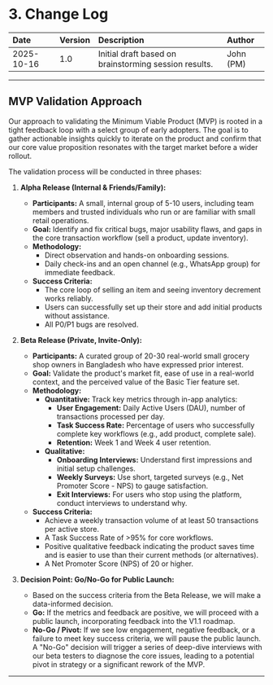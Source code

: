 # 3. Change Log
| Date | Version | Description | Author |
| :--- | :--- | :--- | :--- |
| 2025-10-16 | 1.0 | Initial draft based on brainstorming session results. | John (PM) |

---

## MVP Validation Approach

Our approach to validating the Minimum Viable Product (MVP) is rooted in a tight feedback loop with a select group of early adopters. The goal is to gather actionable insights quickly to iterate on the product and confirm that our core value proposition resonates with the target market before a wider rollout.

The validation process will be conducted in three phases:

1.  **Alpha Release (Internal & Friends/Family):**
    *   **Participants:** A small, internal group of 5-10 users, including team members and trusted individuals who run or are familiar with small retail operations.
    *   **Goal:** Identify and fix critical bugs, major usability flaws, and gaps in the core transaction workflow (sell a product, update inventory).
    *   **Methodology:**
        *   Direct observation and hands-on onboarding sessions.
        *   Daily check-ins and an open channel (e.g., WhatsApp group) for immediate feedback.
    *   **Success Criteria:**
        *   The core loop of selling an item and seeing inventory decrement works reliably.
        *   Users can successfully set up their store and add initial products without assistance.
        *   All P0/P1 bugs are resolved.

2.  **Beta Release (Private, Invite-Only):**
    *   **Participants:** A curated group of 20-30 real-world small grocery shop owners in Bangladesh who have expressed prior interest.
    *   **Goal:** Validate the product's market fit, ease of use in a real-world context, and the perceived value of the Basic Tier feature set.
    *   **Methodology:**
        *   **Quantitative:** Track key metrics through in-app analytics:
            *   **User Engagement:** Daily Active Users (DAU), number of transactions processed per day.
            *   **Task Success Rate:** Percentage of users who successfully complete key workflows (e.g., add product, complete sale).
            *   **Retention:** Week 1 and Week 4 user retention.
        *   **Qualitative:**
            *   **Onboarding Interviews:** Understand first impressions and initial setup challenges.
            *   **Weekly Surveys:** Use short, targeted surveys (e.g., Net Promoter Score - NPS) to gauge satisfaction.
            *   **Exit Interviews:** For users who stop using the platform, conduct interviews to understand why.
    *   **Success Criteria:**
        *   Achieve a weekly transaction volume of at least 50 transactions per active store.
        *   A Task Success Rate of >95% for core workflows.
        *   Positive qualitative feedback indicating the product saves time and is easier to use than their current methods (or alternatives).
        *   A Net Promoter Score (NPS) of 20 or higher.

3.  **Decision Point: Go/No-Go for Public Launch:**
    *   Based on the success criteria from the Beta Release, we will make a data-informed decision.
    *   **Go:** If the metrics and feedback are positive, we will proceed with a public launch, incorporating feedback into the V1.1 roadmap.
    *   **No-Go / Pivot:** If we see low engagement, negative feedback, or a failure to meet key success criteria, we will pause the public launch. A "No-Go" decision will trigger a series of deep-dive interviews with our beta testers to diagnose the core issues, leading to a potential pivot in strategy or a significant rework of the MVP.

---
